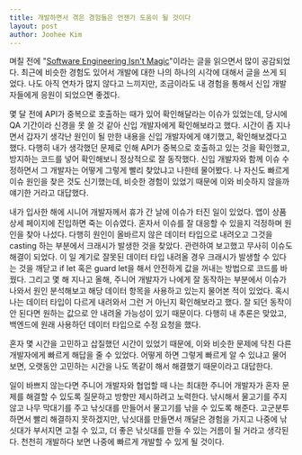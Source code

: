 ```yaml
---
title: 개발하면서 겪은 경험들은 언젠가 도움이 될 것이다
layout: post
author: Joohee Kim
---
```


며칠 전에 "[Software Engineering Isn't Magic](https://amro.dev/2021/03/13/software-engineering-isnt-magic/)"이라는 글을 읽으면서 많이 공감되었다. 최근에 비슷한 경험도 있어서 개발에 대한 나의 하나의 시각에 대해서 글을 쓰게 되었다. 나도 아직 연차가 많지 않다고 느끼지만, 조금이라도 내 경험을 통해서 신입 개발자들에게 응원이 되었으면 좋겠다.

몇 달 전에 API가 중복으로 호출하는 때가 있어 확인해달라는 이슈가 있었는데, 당시에 QA 기간이라 신경을 못 쓸 것 같아 신입 개발자에게 확인해보라고 했다. 시간이 좀 지나면서 갑자기 생각난 원인이 될 만한 내용을 신입 개발자에게 얘기했고, 확인해보겠다고 했다. 다행히 내가 생각했던 문제로 인해 API가 중복으로 호출하고 있는 것을 확인했고, 방지하는 코드를 넣어 확인해보니 정상적으로 잘 동작했다. 신입 개발자와 함께 이슈 수정하면서 그 개발자는 어떻게 그렇게 빨리 찾았냐고 나한테 물어봤다. 나 자신도 빠르게 이슈 원인을 찾은 것도 신기했는데, 비슷한 경험이 있었기 때문에 이와 비슷하지 않을까 얘기한 거라고 대답했다.

내가 입사한 해에 시니어 개발자께서 휴가 간 날에 이슈가 터진 일이 있었다. 앱이 상품 상세 페이지에 진입하면 죽는 이슈였다. 혼자서 이슈를 잘 대응할 수 있을지 걱정하며 원인을 찾아 나섰다. 다행히 원인이 올바르지 않은 데이터 타입으로 내려오고 그것을 casting 하는 부분에서 크래시가 발생한 것을 찾았다. 관련하여 보고했고 무사히 이슈도 해결이 되었다. 이 일 계기로 잘못된 데이터 타입 내려올 경우 크래시가 발생할 수 있다는 것을 깨닫고 if let 혹은 guard let을 해서 안전하게 값을 꺼내는 방법으로 코드를 바꿨다. 그리고 몇 해 지나고 올해, 주니어 개발자가 나에게 잘 동작하는 부분에서 이슈가 나와서 원인 분석해보고 해당 데이터 항목을 사용하고 있는지 물어본 적이 있었다. 혹시 나는 데이터 타입이 다르게 내려와서 그런 거 아닌지 확인해보라고 했다. 잘 되던 동작이 안 된다면 원하는 값으로 안 내려올 가능성이 있기 때문이다. 다행히 내 추론은 맞았고, 백엔드에 원래 사용하던 데이터 타입으로 수정 요청을 했다.

혼자 몇 시간을 고민하고 삽질했던 시간이 있었기 때문에, 이와 비슷한 문제에 닥친 다른 개발자에게 빠르게 해답을 줄 수 있었다. 어떻게 하면 그렇게 빠르게 알 수 있냐고 물어보면, 오랫동안 고민하는 시간을 나도 똑같이 해서 해결했기 때문이라고 대답한다.

일이 바쁘지 않는다면 주니어 개발자와 협업할 때 나는 최대한 주니어 개발자가 혼자 문제를 해결할 수 있도록 질문하고 방향만 제시하려고 노력한다. 낚시해서 물고기를 주지 않고 나무 막대기를 주고 낚싯대를 만들어서 물고기를 낚을 수 있도록 해준다. 고군분투하면서 빨리 해결하지 못하겠지만, 낚싯대를 만들면서 깨달은 경험을 가지고 나중에 낚싯대가 부서지면 고칠 수 있고, 더 좋은 낚싯대를 만들 수 있는 거름이 될 거라고 생각된다. 천천히 개발하다 보면 나중에 빠르게 개발할 수 있게 될 것이다.